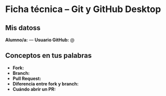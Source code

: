 # Ficha técnica – Git y GitHub Desktop

## Mis datoss
**Alumno/a:** <tu nombre> — **Usuario GitHub:** @<tu-usuario>

## Conceptos en tus palabras
- **Fork:** 
- **Branch:** 
- **Pull Request:**
- **Diferencia entre fork y branch:** 
- **Cuándo abrir un PR:** 